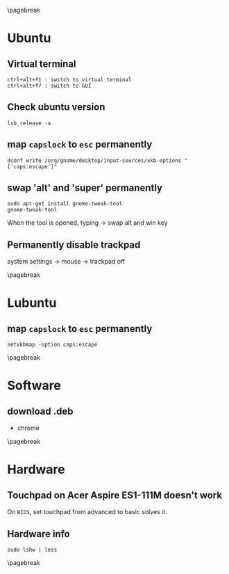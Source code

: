 <!-- Ubuntu -->
\pagebreak

Ubuntu <!-- {{{1 -->
======
Virtual terminal <!-- {{{2 -->
----------------
    ctrl+alt+f1 : switch to virtual terminal
    ctrl+alt+f7 : switch to GUI

Check ubuntu version <!-- {{{2 -->
--------------------
    lsb_release -a

map `capslock` to `esc` permanently <!-- {{{2 -->
-----------------------------------
    dconf write /org/gnome/desktop/input-sources/xkb-options "['caps:escape']"

swap 'alt' and 'super' permanently <!-- {{{2 -->
--------------------------------
    sudo apt-get install gnome-tweak-tool
    gnome-tweak-tool

When the tool is opened, typing -> swap alt and win key

Permanently disable trackpad <!-- {{{2 -->
----------------------------
system settings -> mouse -> trackpad off

\pagebreak

Lubuntu <!-- {{{1 -->
=======
map `capslock` to `esc` permanently <!-- {{{2 -->
-----------------------------------
    setxkbmap -option caps:escape

\pagebreak

Software <!-- {{{1 -->
========
download .deb <!-- {{{2 -->
-------------
- chrome

\pagebreak

Hardware <!-- {{{1 -->
========
Touchpad on Acer Aspire ES1-111M doesn't work <!-- {{{2 -->
---------------------------------------------
On `BIOS`, set touchpad from advanced to basic solves it.

Hardware info <!-- {{{2 -->
-------------
    sudo lshw | less

\pagebreak

